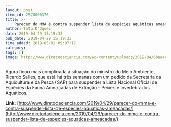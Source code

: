 ```yaml
---
layout: post
item_id: 2578000376
title: >-
    Parecer do MMA é contra suspender lista de espécies aquáticas ameaçadas
author: Tatu D'Oquei
date: 2019-04-29 15:19:33
pub_date: 2019-04-29 15:19:33
time_added: 2019-05-01 09:07:17
category: 
tags: []
image: http://www.diretodaciencia.com/wp-content/uploads/2019/04/6bee4ea3-1396-4810-88d7-f6a3aa9a559c.jpg
---
```


Agora ficou mais complicada a situação do ministro do Meio Ambiente, Ricardo Salles, que está há três semanas com um pedido da Secretaria da Aquicultura e da Pesca (SAP) para suspender a Lista Nacional Oficial de Espécies da Fauna Ameaçadas de Extinção – Peixes e Invertebrados Aquáticos.

**Link:** [http://www.diretodaciencia.com/2019/04/29/parecer-do-mma-e-contra-suspender-lista-de-especies-aquaticas-ameacadas/](http://www.diretodaciencia.com/2019/04/29/parecer-do-mma-e-contra-suspender-lista-de-especies-aquaticas-ameacadas/)

